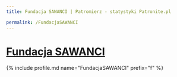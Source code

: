 ```yaml
---
title: Fundacja SAWANCI | Patromierz - statystyki Patronite.pl

permalink: /FundacjaSAWANCI
---
```


# [Fundacja SAWANCI](https://patronite.pl/FundacjaSAWANCI)

{% include profile.md name="FundacjaSAWANCI" prefix="f" %}
